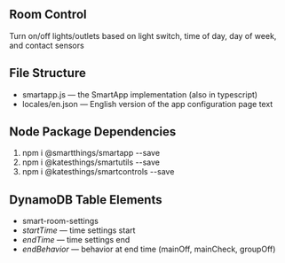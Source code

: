 ## Room Control 

Turn on/off lights/outlets based on light switch, time of day, day of week, and contact sensors

## File Structure

* smartapp.js &mdash; the SmartApp implementation (also in typescript)
* locales/en.json &mdash; English version of the app configuration page text

## Node Package Dependencies
1. npm i @smartthings/smartapp --save
2. npm i @katesthings/smartutils --save
3. npm i @katesthings/smartcontrols --save

## DynamoDB Table Elements
* smart-room-settings
* _startTime_ &mdash;   time settings start
* _endTime_ &mdash;     time settings end
* _endBehavior_ &mdash; behavior at end time (mainOff, mainCheck, groupOff)
